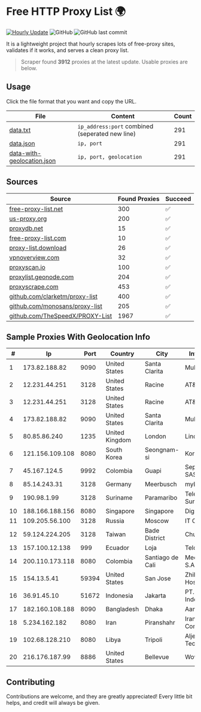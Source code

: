 
# Free HTTP Proxy List 🌍

[![Hourly Update](https://github.com/mertguvencli/http-proxy-list/actions/workflows/main.yml/badge.svg?branch=main)](https://github.com/mertguvencli/http-proxy-list/actions/workflows/main.yml)
![GitHub](https://img.shields.io/github/license/mertguvencli/http-proxy-list)
![GitHub last commit](https://img.shields.io/github/last-commit/mertguvencli/http-proxy-list)

It is a lightweight project that hourly scrapes lots of free-proxy sites, validates if it works, and serves a clean proxy list.


> Scraper found **3912** proxies at the latest update. Usable proxies are below.

## Usage

Click the file format that you want and copy the URL.


|File|Content|Count|
|----|-------|-----|
|[data.txt](https://raw.githubusercontent.com/mertguvencli/http-proxy-list/main/proxy-list/data.txt)|`ip_address:port` combined (seperated new line)|291|
|[data.json](https://raw.githubusercontent.com/mertguvencli/http-proxy-list/main/proxy-list/data.json)|`ip, port`|291|
|[data-with-geolocation.json](https://raw.githubusercontent.com/mertguvencli/http-proxy-list/main/proxy-list/data-with-geolocation.json)|`ip, port, geolocation`|291|

## Sources

|Source|Found Proxies|Succeed|
|------|-------------|-------|
|[free-proxy-list.net](https://free-proxy-list.net)|300|✅|
|[us-proxy.org](https://www.us-proxy.org)|200|✅|
|[proxydb.net](http://proxydb.net)|15|✅|
|[free-proxy-list.com](https://free-proxy-list.com/?page=&port=&type%5B%5D=http&type%5B%5D=https&up_time=0&search=Search)|10|✅|
|[proxy-list.download](https://www.proxy-list.download/HTTP)|26|✅|
|[vpnoverview.com](https://vpnoverview.com/privacy/anonymous-browsing/free-proxy-servers)|32|✅|
|[proxyscan.io](https://www.proxyscan.io)|100|✅|
|[proxylist.geonode.com](https://proxylist.geonode.com/api/proxy-list?limit=300&page=1&sort_by=lastChecked&sort_type=desc&protocols=http,https)|204|✅|
|[proxyscrape.com](https://api.proxyscrape.com/v2/?request=displayproxies&protocol=http&timeout=10000&country=all&ssl=all&anonymity=all)|453|✅|
|[github.com/clarketm/proxy-list](https://raw.githubusercontent.com/clarketm/proxy-list/master/proxy-list-raw.txt)|400|✅|
|[github.com/monosans/proxy-list](https://raw.githubusercontent.com/monosans/proxy-list/main/proxies/http.txt)|205|✅|
|[github.com/TheSpeedX/PROXY-List](https://raw.githubusercontent.com/TheSpeedX/PROXY-List/master/http.txt)|1967|✅|


## Sample Proxies With Geolocation Info

|#|Ip|Port|Country|City|Internet Service Provider|
|-|--|----|-------|----|-------------------------|
|1|173.82.188.82|9090|United States|Santa Clarita|Multacom Corporation|
|2|12.231.44.251|3128|United States|Racine|AT&T Services, Inc.|
|3|12.231.44.251|3128|United States|Racine|AT&T Services, Inc.|
|4|173.82.188.82|9090|United States|Santa Clarita|Multacom Corporation|
|5|80.85.86.240|1235|United Kingdom|London|Linode, LLC|
|6|121.156.109.108|8080|South Korea|Seongnam-si|Korea Telecom|
|7|45.167.124.5|9992|Colombia|Guapi|Sepcom Comunicaciones SAS|
|8|85.14.243.31|3128|Germany|Meerbusch|myLoc managed IT AG|
|9|190.98.1.99|3128|Suriname|Paramaribo|Telecommunicationcompany Suriname - TeleSur|
|10|188.166.188.156|8080|Singapore|Singapore|DigitalOcean, LLC|
|11|109.205.56.100|3128|Russia|Moscow|IT Outsourcing LLC|
|12|59.124.224.205|3128|Taiwan|Bade District|Chunghwa Telecom Co., Ltd.|
|13|157.100.12.138|999|Ecuador|Loja|Telconet S.A|
|14|200.110.173.118|8080|Colombia|Santiago de Cali|Media Commerce Partners S.A|
|15|154.13.5.41|59394|United States|San Jose|Zhihua Lu trading as HostHub|
|16|36.91.45.10|51672|Indonesia|Jakarta|PT. Telekomunikasi Indonesia|
|17|182.160.108.188|8090|Bangladesh|Dhaka|Aamra Networks Limited|
|18|5.234.162.182|8080|Iran|Piranshahr|Iran Telecommunication Company PJS|
|19|102.68.128.210|8080|Libya|Tripoli|Aljeel Aljadeed For Technology|
|20|216.176.187.99|8886|United States|Bellevue|Wowrack.com|



## Contributing

Contributions are welcome, and they are greatly appreciated! Every
little bit helps, and credit will always be given.

